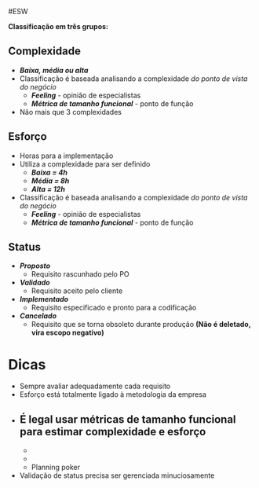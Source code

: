 #ESW 

**Classificação em três grupos:**
## Complexidade
- ***Baixa, média ou alta***
- Classificação é baseada analisando a complexidade *do ponto de vista do negócio*
	- ***Feeling*** - opinião de especialistas
	- ***Métrica de tamanho funcional*** - ponto de função
- Não mais que 3 complexidades
## Esforço
- Horas para a implementação
- Utiliza a complexidade para ser definido
	- ***Baixa = 4h***
	- ***Média = 8h***
	- ***Alta = 12h***
- Classificação é baseada analisando a complexidade *do ponto de vista do negócio*
	- ***Feeling*** - opinião de especialistas
	- ***Métrica de tamanho funcional*** - ponto de função
## Status
- ***Proposto***
	- Requisito rascunhado pelo PO
- ***Validado***
	- Requisito aceito pelo cliente
- ***Implementado***
	- Requisito especificado e pronto para a codificação
- ***Cancelado***
	- Requisito que se torna obsoleto durante produção **(Não é deletado, vira escopo negativo)**

# Dicas
- Sempre avaliar adequadamente cada requisito
- Esforço está totalmente ligado à metodologia da empresa
- É legal usar métricas de tamanho funcional para estimar complexidade e esforço
	- 
	- 
	- 
	- Planning poker
- Validação de status precisa ser gerenciada minuciosamente